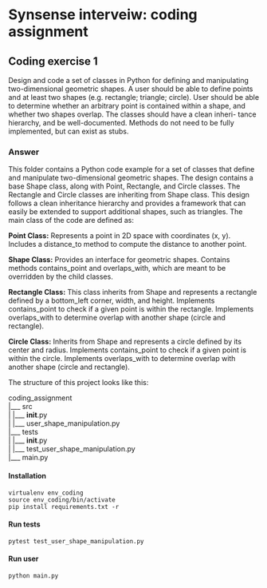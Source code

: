 # Synsense interveiw: coding assignment

## Coding exercise 1
Design and code a set of classes in Python for defining and manipulating
two-dimensional geometric shapes. A user should be able to define points
and at least two shapes (e.g. rectangle; triangle; circle). User should be
able to determine whether an arbitrary point is contained within a shape,
and whether two shapes overlap. The classes should have a clean inheri-
tance hierarchy, and be well-documented. Methods do not need to be fully
implemented, but can exist as stubs.

### Answer
This folder contains a Python code example for a set of classes that define and manipulate two-dimensional geometric shapes. The design contains a base Shape class, along with Point, Rectangle, and Circle classes. The Rectangle and Circle classes are inheriting from Shape class. This design follows a clean inheritance hierarchy and provides a framework that can easily be extended to support additional shapes, such as triangles. The main class of the code are defined as:

**Point Class:**
        Represents a point in 2D space with coordinates (x, y).
        Includes a distance_to method to compute the distance to another point.

**Shape Class:**
        Provides an interface for geometric shapes.
        Contains methods contains_point and overlaps_with, which are meant to be overridden by the child classes.

**Rectangle Class:**
        This class inherits from Shape and represents a rectangle defined by a bottom_left corner, width, and height.
        Implements contains_point to check if a given point is within the rectangle.
        Implements overlaps_with to determine overlap with another shape (circle and rectangle).

**Circle Class:**
        Inherits from Shape and represents a circle defined by its center and radius.
        Implements contains_point to check if a given point is within the circle.
        Implements overlaps_with to determine overlap with another shape (circle and rectangle).

The structure of this project looks like this:<br>

coding_assignment<br>
    |___ src<br>
    |   |___ __init__.py<br>
    |   |___ user_shape_manipulation.py<br>
    |___ tests<br>
    |   |___ __init__.py<br>
    |   |___ test_user_shape_manipulation.py<br>
    |___ main.py<br>
    
#### Installation
```
virtualenv env_coding
source env_coding/bin/activate
pip install requirements.txt -r
```

#### Run tests
```
pytest test_user_shape_manipulation.py
```

#### Run user
```
python main.py
```

